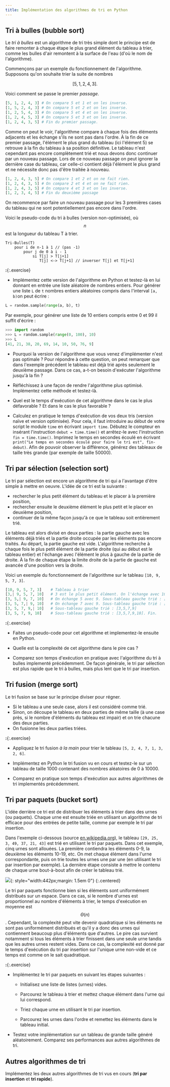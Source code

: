```yaml
---
title: Implémentation des algorithmes de tri en Python
---
```


## Tri à bulles (bubble sort)

Le *tri à bulles* est un algorithme de tri très simple dont le principe est de faire remonter à chaque étape le plus grand élément du tableau à trier, comme les bulles d'air remontent à la surface de l'eau (d'où le nom de l'algorithme).

Commençons par un exemple du fonctionnement de l'algorithme. Supposons qu'on souhaite trier la suite de nombres 

$$[5, 1, 2, 4, 3].$$ 

Voici comment se passe le premier *passage*.

~~~python
[5, 1, 2, 4, 3] # On compare 5 et 1 et on les inverse.
[1, 5, 2, 4, 3] # On compare 5 et 2 et on les inverse.
[1, 2, 5, 4, 3] # On compare 5 et 4 et on les inverse.
[1, 2, 4, 5, 3] # On compare 5 et 3 et on les inverse.
[1, 2, 4, 3, 5] # Fin du premier passage.
~~~

Comme on peut le voir, l'algorithme compare à chaque fois des éléments adjacents et les échange s'ils ne sont pas dans l'ordre. À la fin de ce premier passage, l'élément le plus grand du tableau (ici l'élément 5) se retrouve à la fin du tableau à sa position définitive. Le tableau n'est cependant pas encore complètement trié et nous devons donc continuer par un nouveau passage. Lors de ce nouveau passage on peut ignorer la dernière case du tableau, car celle-ci contient déjà l'élément le plus grand et ne nécessite donc pas d'être traitée à nouveau.  

~~~python
[1, 2, 4, 3, 5] # On compare 1 et 2 et on ne fait rien.
[1, 2, 4, 3, 5] # On compare 2 et 4 et on ne fait rien.
[1, 2, 4, 3, 5] # On compare 4 et 3 et on les inverse.
[1, 2, 3, 4, 5] # Fin du deuxième passage
~~~

On recommence par faire un nouveau passage pour les 3 premières cases du tableau qui ne sont potentiellement pas encore dans l'ordre.

Voici le pseudo-code du tri à bulles (version non-optimisée), où $$n$$ est la longueur du tableau T à trier.

~~~
Tri-Bulles(T)
    pour i de n-1 à 1 // (pas -1)
        pour j de 0 à i - 1
            si T[j] > T[j+1]
               T[j] <-> T[j+1] // inverser T[j] et T[j+1]
~~~

**:**{:.exercise} 

* Implémentez cette version de l'algorithme en Python et testez-là en lui donnant en entrée une liste aléatoire de nombres entiers. Pour générer une liste `L` de `t` nombres entiers aléatoires compris dans l'interval `[a, b)`on peut écrire :

~~~python
L = random.sample(range(a, b), t)
~~~

Par exemple, pour générer une liste de 10 entiers compris entre 0 et 99 il suffit d'écrire :

~~~python
>>> import random
>>> L = random.sample(range(0, 100), 10)
>>> L
[41, 21, 38, 20, 69, 14, 10, 50, 76, 9]
~~~

* Pourquoi la version de l'algorithme que vous venez d'implémenter n'est pas optimale ? Pour répondre à cette question, on peut remarquer que dans l'exemple précédent le tableau est déjà trié après seulement le deuxième passage. Dans ce cas, a-t-on besoin d'exécuter l'algorithme jusqu'à la fin ?

* Réfléchissez à une façon de rendre l'algorithme plus optimisé. Implémentez cette méthode et testez-là.

* Quel est le temps d'exécution de cet algorithme dans le cas le plus défavorable ? Et dans le cas le plus favorable ?

* Calculez en pratique le temps d'exécution de vos deux tris (version naïve et version optimisée). Pour cela, il faut introduire au début de votre script le module `time` en écrivant `import time`. Débutez le compteur en insérant l'instruction `debut = time.time()` et arrêtez-le avec l'instruction `fin = time.time()`. Imprimez le temps en secondes écoulé en écrivant `print("Le temps en secondes écoulé pour faire le tri est", fin-debut)`. Afin de pouvoir observer la différence, générez des tableaux de taille très grande (par exemple de taille 50000). 


## Tri par sélection (selection sort)

Le tri par sélection est encore un algorithme de tri qui a l'avantage d'être simple à mettre en oeuvre. L'idée de ce tri est la suivante : 
 - rechercher le plus petit élément du tableau et le placer à la première position, 
 - rechercher ensuite le deuxième élément le plus petit et le placer en deuxième position,
 - continuer de la même façon jusqu'à ce que le tableau soit entièrement trié.

Le tableau est alors divisé en deux parties : la partie gauche avec les éléments déjà triés et la partie droite occupée par les éléments pas encore traités. Au départ, la partie gauche est vide. L'algorithme recherche à chaque fois le plus petit élément de la partie droite (qui au début est le tableau entier) et l'échange avec l'élément le plus à gauche de la partie de droite. À la fin de chaque étape la limite droite de la partie de gauche est avancée d'une position vers la droite.

Voici un exemple du fonctionnement de l'algorithme sur le tableau `[10, 9, 5, 7, 3]`.

~~~python
[10, 9, 5, 7, 3]    # Tableau à trier
[3,| 9, 5, 7, 10]   # 3 est le plus petit élément. On l'échange avec 10. Sous-tableau gauche trié : [3]
[3, 5,| 9, 7, 10]   # On échange 5 avec 9. Sous-tableau gauche trié : [3,5]
[3, 5, 7,| 9, 10]   # On échange 7 avec 9. Sous-tableau gauche trié : [3,5,7] 
[3, 5, 7, 9,| 10]   # Sous-tableau gauche trié : [3,5,7,9] 
[3, 5, 7, 9, 10]    # Sous-tableau gauche trié : [3,5,7,9,10]. Fin. 
~~~

**:**{:.exercise} 

* Faites un pseudo-code pour cet algorithme et implementez-le ensuite en Python. 

* Quelle est la complexité de cet algorithme dans le pire cas ?

* Comparez son temps d'exécution en pratique avec l'algorithme du tri à bulles implementé précédemment. De façon générale, le tri par sélection est plus rapide que le tri à bulles, mais plus lent que le tri par insertion. 

## Tri fusion (merge sort) 

Le tri fusion se base sur le principe diviser pour régner.
 - Si le tableau a une seule case, alors il est considéré comme trié.
 - Sinon, on découpe le tableau en deux parties de même taille (à une case près, si le nombre d'éléments du tableau est impair) et on trie chacune des deux parties.
 - On fusionne les deux parties triées.

**:**{:.exercise} 

* Appliquez le tri fusion *à la main* pour trier le tableau `[5, 2, 4, 7, 1, 3, 2, 6]`.

* Implémentez en Python le tri fusion vu en cours et testez-le sur un tableau de taille 1000 contenant des nombres aléatoires de 0  à 10000.

* Comparez en pratique son temps d'exécution aux autres algorithmes de tri implementés précédemment.

## Tri par paquets (bucket sort) 

L'idée derrière ce tri est de distribuer les éléments à trier dans des urnes (ou paquets). Chaque urne est ensuite triée en utilisant un algorithme de tri efficace pour des entrées de petite taille, comme par exemple le tri par insertion.

Dans l'exemple ci-dessous (source [en.wikipedia.org](https://en.wikipedia.org/wiki/Bucket_sort)), le tableau `[29, 25, 3, 49, 37, 21, 43]` est trié en utilisant le tri par paquets. Dans cet exemple, cinq urnes sont allouées. La première contiendra les éléments 0-9, la deuxième les éléments 10-19, etc. On met chaque élément dans l'urne correspondante, puis on trie toutes les urnes une par une (en utilisant le tri par insertion par exemple). La dernière étape consiste à mettre le contenu de chaque urne bout-à-bout afin de créer le tableau trié. 


![](bucketsort.png){: style="width:442px;margin: 1.5em 0"}
{:.centered}

Le tri par paquets fonctionne bien si les éléments sont uniformément distribués sur un espace. Dans ce cas, si le nombre d'urnes est proportionnel au nombre d'éléments à trier, le temps d'exécution en moyenne est $$\Theta(n)$$. Cependant, la complexité peut vite devenir quadratique si les éléments ne sont pas uniformément distribués et qu'il y a donc des urnes qui contiennent beaucoup plus d'éléments que d'autres. Le pire cas survient notamment si tous les éléments à trier finissent dans une seule urne tandis que les autres urnes restent vides. Dans ce cas, la complexité est donné par le temps d'exécution du tri par insertion sur l'unique urne non-vide et ce temps est comme on le sait quadratique.

**:**{:.exercise} 

* Implémentez le tri par paquets en suivant les étapes suivantes :

     - Initialisez une liste de listes (urnes) vides.

     - Parcourez le tableau à trier et mettez chaque élément dans l'urne qui lui correspond.

     - Triez chaque urne en utilisant le tri par insertion.

     - Parcourez les urnes dans l'ordre et remettez les éléments dans le tableau initial.

* Testez votre implémentation sur un tableau de grande taille généré aléatoirement. Comparez ses performances aux autres algorithmes de tri.

## Autres algorithmes de tri

Implémentez les deux autres algorithmes de tri vus en cours (**tri par insertion** et **tri rapide**).
